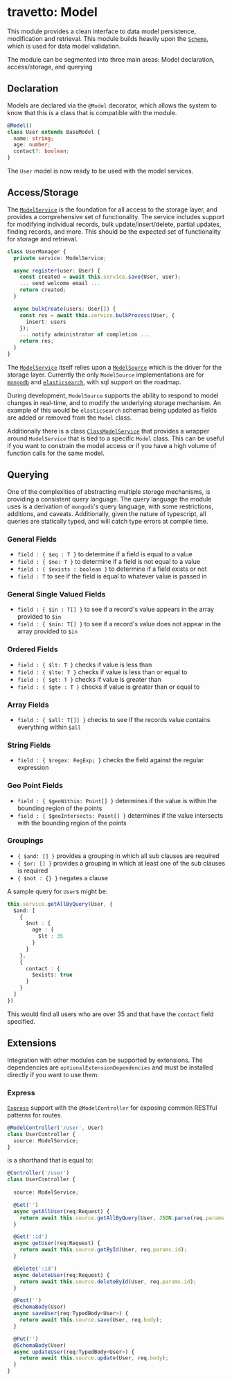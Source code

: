 travetto: Model
===

This module provides a clean interface to data model persistence, modification and retrieval.  This module builds heavily upon the [`Schema`](https://github.com/travetto/travetto/tree/master/module/schema), which is used for data model validation.

The module can be segmented into three main areas: Model declaration, access/storage, and querying

## Declaration
Models are declared via the `@Model` decorator, which allows the system to know that this is a class that is compatible with the module.

```typescript
@Model()
class User extends BaseModel {
  name: string;
  age: number;
  contact?: boolean;
}
```

The `User` model is now ready to be used with the model services.

## Access/Storage
The [`ModelService`](./src/service/model.ts) is the foundation for all access to the storage layer, and provides a comprehensive set of functionality.  The service includes support for modifying individual records, bulk update/insert/delete, partial updates, finding records, and more.  This should be the expected set of functionality for storage and retrieval.

```typescript
class UserManager {
  private service: ModelService;

  async register(user: User) {
    const created = await this.service.save(User, user);
    ... send welcome email ...
    return created;
  }

  async bulkCreate(users: User[]) {
    const res = await this.service.bulkProcess(User, {
      insert: users
    });
    ... notify administrator of completion ...
    return res; 
  }
}

```

The [`ModelService`](./src/service/model.ts) itself relies upon a [`ModelSource`](./src/service/source.ts) which is the driver for the storage layer. Currently the only `ModelSource` implementations are for [`mongodb`](https://mongodb.com) and [`elasticsearch`](https://elastic.co), with sql support on the roadmap.

During development, `ModelSource` supports the ability to respond to model changes in real-time, and to modify the underlying storage mechanism.  An example of this would be `elasticsearch` schemas being updated as fields are added or removed from the `Model` class.

Additionally there is a class [`ClassModelService`](./src/service/class-model.ts) that provides a wrapper around `ModelService` that is tied to a specific `Model` class.  This can be useful if you want to constrain the model access or if you have a high volume of function calls for the same model.

## Querying
One of the complexities of abstracting multiple storage mechanisms, is providing a consistent query language.  The query language the module uses is a derivation of `mongodb`'s query language, with some restrictions, additions, and caveats. Additionally, given the nature of typescript, all queries are statically typed, and will catch type errors at compile time.

### General Fields
* ```field : { $eq : T }``` to determine if a field is equal to a value
* ```field : { $ne: T }``` to determine if a field is not equal to a value
* ```field : { $exists : boolean }``` to determine if a field exists or not
* ```field : T``` to see if the field is equal to whatever value is passed in

### General Single Valued Fields
* ```field : { $in : T[] }``` to see if a record's value appears in the array provided to `$in`
* ```field : { $nin: T[] }``` to see if a record's value does not appear in the array provided to `$in`

### Ordered Fields
* ```field : { $lt: T }``` checks if value is less than
* ```field : { $lte: T }``` checks if value is less than or equal to
* ```field : { $gt: T }``` checks if value is greater than
* ```field : { $gte : T }``` checks if value is greater than or equal to

### Array Fields
* ```field : { $all: T[]] }``` checks to see if the records value contains everything within `$all`

### String Fields
* ```field : { $regex: RegExp; }``` checks the field against the regular expression

### Geo Point Fields
* ```field : { $geoWithin: Point[] }``` determines if the value is within the bounding region of the points
* ```field : { $geoIntersects: Point[] }``` determines if the value intersects with the bounding region of the points

### Groupings
* ```{ $and: [] }``` provides a grouping in which all sub clauses are required
* ```{ $or: [] }``` provides a grouping in which at least one of the sub clauses is required
* ```{ $not : {} }``` negates a clause

A sample query for `User`s might be:
```typescript
this.service.getAllByQuery(User, {
  $and: [
    { 
      $not : {
        age : {
          $lt : 35
        }
      }
    },
    {
      contact : {
        $exists: true
      }
    }
  ]
})
```

This would find all users who are over 35 and that have the `contact` field specified. 

## Extensions
Integration with other modules can be supported by extensions.  The dependencies are `optionalExtensionDependencies` and must be installed directly if you want to use them:

### Express
[`Express`](https://github.com/travetto/travetto/tree/master/module/express) support with the `@ModelController` for exposing common RESTful patterns for routes.

```typescript
@ModelController('/user', User) 
class UserController {
  source: ModelService;
}
```
is a shorthand that is equal to:

```typescript
@Controller('/user') 
class UserController {
  
  source: ModelService;

  @Get('')
  async getAllUser(req:Request) {
    return await this.source.getAllByQuery(User, JSON.parse(req.params.q));
  }

  @Get(':id')
  async getUser(req:Request) {
    return await this.source.getById(User, req.params.id);
  }

  @Delete(':id')
  async deleteUser(req:Request) {
    return await this.source.deleteById(User, req.params.id);
  }

  @Post('')
  @SchemaBody(User)
  async saveUser(req:TypedBody<User>) {
    return await this.source.save(User, req.body);
  }

  @Put('')
  @SchemaBody(User)
  async updateUser(req:TypedBody<User>) {
    return await this.source.update(User, req.body);
  }
}

```